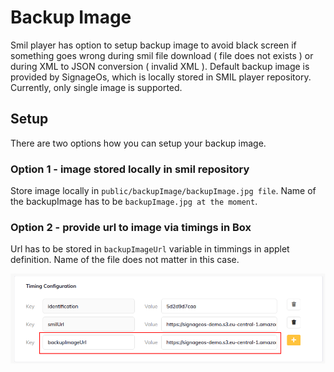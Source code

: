 # Backup Image

Smil player has option to setup backup image to avoid black screen if something goes wrong during smil file download ( file does not exists ) or during XML to JSON conversion ( invalid XML ). Default backup image is provided by SignageOs, which is locally stored in SMIL player repository. Currently, only single image is supported.

## Setup

There are two options how you can setup your backup image.

### Option 1 - image stored locally in smil repository

Store image locally in `public/backupImage/backupImage.jpg file`. Name of the backupImage has to be `backupImage.jpg at the moment`.

### Option 2 - provide url to image via timings in Box

Url has to be stored in `backupImageUrl` variable in timmings in applet definition. Name of the file does not matter in this case.

![Set backup image in applet configuration](./backupImage-timings.png)
